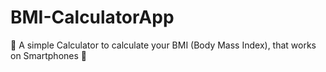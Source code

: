 # BMI-CalculatorApp
📱 A simple Calculator to calculate your BMI (Body Mass Index), that works on Smartphones 📱
